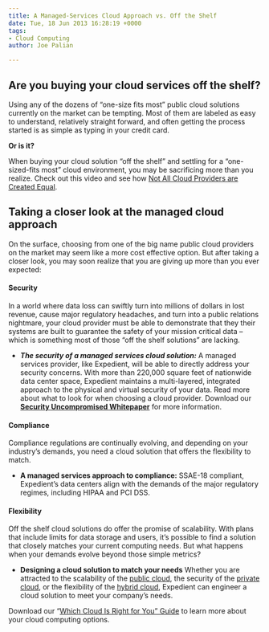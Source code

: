 ```yaml
---
title: A Managed-Services Cloud Approach vs. Off the Shelf
date: Tue, 18 Jun 2013 16:28:19 +0000
tags:
- Cloud Computing
author: Joe Palian

---
```

## Are you buying your cloud services off the shelf?

Using any of the dozens of “one-size fits most” public cloud solutions currently on the market can be tempting. Most of them are labeled as easy to understand, relatively straight forward, and often getting the process started is as simple as typing in your credit card.

**Or is it?**

When buying your cloud solution “off the shelf” and settling for a “one-sized-fits most” cloud environment, you may be sacrificing more than you realize. Check out this video and see how [Not All Cloud Providers are Created Equal](http://bit.ly/Xcyax1).

## Taking a closer look at the managed cloud approach

On the surface, choosing from one of the big name public cloud providers on the market may seem like a more cost effective option. But after taking a closer look, you may soon realize that you are giving up more than you ever expected: 

#### Security

In a world where data loss can swiftly turn into millions of dollars in lost revenue, cause major regulatory headaches, and turn into a public relations nightmare, your cloud provider must be able to demonstrate that they their systems are built to guarantee the safety of your mission critical data – which is something most of those “off the shelf solutions” are lacking.

* **_The security of a managed services cloud solution:_** A managed services provider, like Expedient, will be able to directly address your security concerns. With more than 220,000 square feet of nationwide data center space, Expedient maintains a multi-layered, integrated approach to the physical and virtual security of your data. Read more about what to look for when choosing a cloud provider. Download our [**Security Uncompromised Whitepaper**](http://bit.ly/10icJfH) for more information.

#### Compliance

Compliance regulations are continually evolving, and depending on your industry’s demands, you need a cloud solution that offers the flexibility to match.

* **A managed services approach to compliance:** SSAE-18 compliant, Expedient’s data centers align with the demands of the major regulatory regimes, including HIPAA and PCI DSS.

#### Flexibility

Off the shelf cloud solutions do offer the promise of scalability. With plans that include limits for data storage and users, it’s possible to find a solution that closely matches your current computing needs. But what happens when your demands evolve beyond those simple metrics?

* **Designing a cloud solution to match your needs** Whether you are attracted to the scalability of the [public cloud](https://www.expedient.com/cloud-computing/public-cloud-computing/ "Public"), the security of the [private cloud](https://www.expedient.com/cloud-computing/private-cloud-computing/ "Private"), or the flexibility of the [hybrid cloud](https://www.expedient.com/cloud-computing/hybrid-cloud-computing/ "Hybrid"), Expedient can engineer a cloud solution to meet your company’s needs.

Download our “[Which Cloud Is Right for You” Guide](http://bit.ly/OLatZD) to learn more about your cloud computing options.